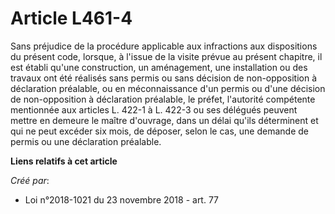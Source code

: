 # Article L461-4

Sans préjudice de la procédure applicable aux infractions aux dispositions du présent code, lorsque, à l'issue de la visite
prévue au présent chapitre, il est établi qu'une construction, un aménagement, une installation ou des travaux ont été
réalisés sans permis ou sans décision de non-opposition à déclaration préalable, ou en méconnaissance d'un permis ou d'une
décision de non-opposition à déclaration préalable, le préfet, l'autorité compétente mentionnée aux articles L. 422-1 à L.
422-3 ou ses délégués peuvent mettre en demeure le maître d'ouvrage, dans un délai qu'ils déterminent et qui ne peut excéder
six mois, de déposer, selon le cas, une demande de permis ou une déclaration préalable.

**Liens relatifs à cet article**

_Créé par_:

  - Loi n°2018-1021 du 23 novembre 2018 - art. 77
